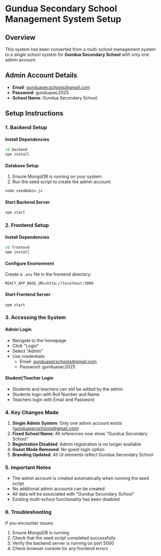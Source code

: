 # Gundua Secondary School Management System Setup

## Overview
This system has been converted from a multi-school management system to a single school system for **Gundua Secondary School** with only one admin account.

## Admin Account Details
- **Email**: gunduasecschools@gmail.com
- **Password**: gunduasec2025
- **School Name**: Gundua Secondary School

## Setup Instructions

### 1. Backend Setup

#### Install Dependencies
```bash
cd backend
npm install
```

#### Database Setup
1. Ensure MongoDB is running on your system
2. Run the seed script to create the admin account:
```bash
node seedAdmin.js
```

#### Start Backend Server
```bash
npm start
```

### 2. Frontend Setup

#### Install Dependencies
```bash
cd frontend
npm install
```

#### Configure Environment
Create a `.env` file in the frontend directory:
```
REACT_APP_BASE_URL=http://localhost:5000
```

#### Start Frontend Server
```bash
npm start
```

### 3. Accessing the System

#### Admin Login
- Navigate to the homepage
- Click "Login"
- Select "Admin"
- Use credentials:
  - Email: gunduasecschools@gmail.com
  - Password: gunduasec2025

#### Student/Teacher Login
- Students and teachers can still be added by the admin
- Students login with Roll Number and Name
- Teachers login with Email and Password

### 4. Key Changes Made

1. **Single Admin System**: Only one admin account exists (gunduasecschools@gmail.com)
2. **Fixed School Name**: All references now show "Gundua Secondary School"
3. **Registration Disabled**: Admin registration is no longer available
4. **Guest Mode Removed**: No guest login option
5. **Branding Updated**: All UI elements reflect Gundua Secondary School

### 5. Important Notes

- The admin account is created automatically when running the seed script
- No additional admin accounts can be created
- All data will be associated with "Gundua Secondary School"
- Existing multi-school functionality has been disabled

### 6. Troubleshooting

If you encounter issues:
1. Ensure MongoDB is running
2. Check that the seed script completed successfully
3. Verify the backend server is running on port 5000
4. Check browser console for any frontend errors
